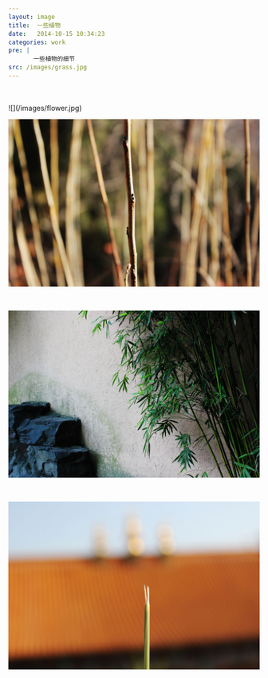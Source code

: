 ```yaml
---
layout: image
title:  一些植物
date:   2014-10-15 10:34:23
categories: work
pre: | 
       一些植物的细节
src: /images/grass.jpg
---
```


<br />
<br />
![](/images/flower.jpg)

<br />

![](/images/ziran.jpg)

<br />

![](/images/stone.jpg)

<br />

![](/images/templet.jpg)